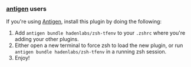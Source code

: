 ### [antigen](https://github.com/zsh-users/antigen) users

If you're using [Antigen](https://github.com/zsh-users/antigen), install this plugin by doing the following:

1.  Add `antigen bundle hadenlabs/zsh-tfenv` to your `.zshrc` where you're adding your other plugins.
2.  Either open a new terminal to force zsh to load the new plugin, or run `antigen bundle hadenlabs/zsh-tfenv` in a running zsh session.
3.  Enjoy!
